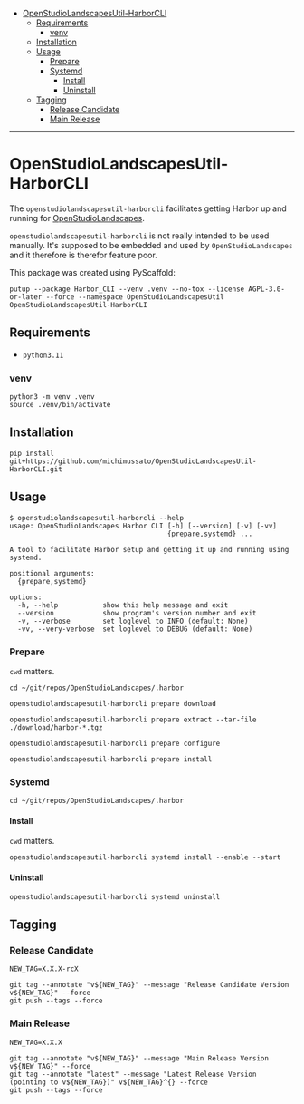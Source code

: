 <!-- TOC -->
* [OpenStudioLandscapesUtil-HarborCLI](#openstudiolandscapesutil-harborcli)
  * [Requirements](#requirements)
    * [venv](#venv)
  * [Installation](#installation)
  * [Usage](#usage)
    * [Prepare](#prepare)
    * [Systemd](#systemd)
      * [Install](#install)
      * [Uninstall](#uninstall)
  * [Tagging](#tagging)
    * [Release Candidate](#release-candidate)
    * [Main Release](#main-release)
<!-- TOC -->

---

# OpenStudioLandscapesUtil-HarborCLI

The `openstudiolandscapesutil-harborcli` facilitates getting Harbor up and running for
[OpenStudioLandscapes](https://github.com/michimussato/OpenStudioLandscapes).

`openstudiolandscapesutil-harborcli` is not really intended to be used manually.
It's supposed to be embedded and used by `OpenStudioLandscapes` and it therefore
is therefor feature poor. 

This package was created using PyScaffold:

```shell
putup --package Harbor_CLI --venv .venv --no-tox --license AGPL-3.0-or-later --force --namespace OpenStudioLandscapesUtil OpenStudioLandscapesUtil-HarborCLI
```

## Requirements

- `python3.11`

### venv

```shell
python3 -m venv .venv
source .venv/bin/activate
```

## Installation

`pip install git+https://github.com/michimussato/OpenStudioLandscapesUtil-HarborCLI.git`

## Usage

```
$ openstudiolandscapesutil-harborcli --help
usage: OpenStudioLandscapes Harbor CLI [-h] [--version] [-v] [-vv]
                                       {prepare,systemd} ...

A tool to facilitate Harbor setup and getting it up and running using systemd.

positional arguments:
  {prepare,systemd}

options:
  -h, --help           show this help message and exit
  --version            show program's version number and exit
  -v, --verbose        set loglevel to INFO (default: None)
  -vv, --very-verbose  set loglevel to DEBUG (default: None)
```

### Prepare

`cwd` matters.

```shell
cd ~/git/repos/OpenStudioLandscapes/.harbor
```

```shell
openstudiolandscapesutil-harborcli prepare download
```

```shell
openstudiolandscapesutil-harborcli prepare extract --tar-file ./download/harbor-*.tgz
```

```shell
openstudiolandscapesutil-harborcli prepare configure
```

```shell
openstudiolandscapesutil-harborcli prepare install
```

### Systemd

```shell
cd ~/git/repos/OpenStudioLandscapes/.harbor
```

#### Install

`cwd` matters.

```shell
openstudiolandscapesutil-harborcli systemd install --enable --start
```

#### Uninstall

```shell
openstudiolandscapesutil-harborcli systemd uninstall
```

## Tagging

### Release Candidate

```shell
NEW_TAG=X.X.X-rcX
```

```shell
git tag --annotate "v${NEW_TAG}" --message "Release Candidate Version v${NEW_TAG}" --force
git push --tags --force
```

### Main Release

```shell
NEW_TAG=X.X.X
```

```shell
git tag --annotate "v${NEW_TAG}" --message "Main Release Version v${NEW_TAG}" --force
git tag --annotate "latest" --message "Latest Release Version (pointing to v${NEW_TAG})" v${NEW_TAG}^{} --force
git push --tags --force
```
